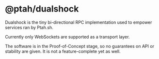 # @ptah/dualshock

Dualshock is the tiny bi-directional RPC implementation used to empower services ran by Ptah.sh.

Currently only WebSockets are supported as a transport layer.

The software is in the Proof-of-Concept stage, so no guarantees on API or stability are given. It is not a feature-complete yet as well.
